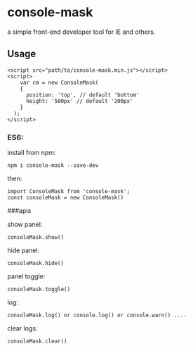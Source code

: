 # console-mask

a simple front-end developer tool for IE and others.

## Usage

```
<script src="path/to/console-mask.min.js"></script>
<script>
	var cm = new ConsoleMask(
    {
      position: 'top', // default 'bottom'
      height: '500px' // default '200px'
    }
  );
</script>
```
### ES6:
install from npm:
```
npm i console-mask --save-dev
```
then:
```
import ConsoleMask from 'console-mask';
const consoleMask = new ConsoleMask()
```

###apis

show panel:
```
consoleMask.show()
```
hide panel:
```
consoleMask.hide()
```

panel toggle:
```
consoleMask.toggle()
```

log:
```
consoleMask.log() or console.log() or console.warn() ....
```

clear logs:
```
consoleMask.clear()
```
